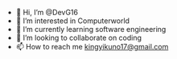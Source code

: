 - 👋 Hi, I’m @DevG16
- 👀 I’m interested in Computerworld 
- 🌱 I’m currently learning software engineering 
- 💞️ I’m looking to collaborate on coding
- 📫 How to reach me kingyikuno17@gmail.com 

<!---
DevG16/DevG16 is a ✨ special ✨ repository because its `README.md` (this file) appears on your GitHub profile.
You can click the Preview link to take a look at your changes.
--->
